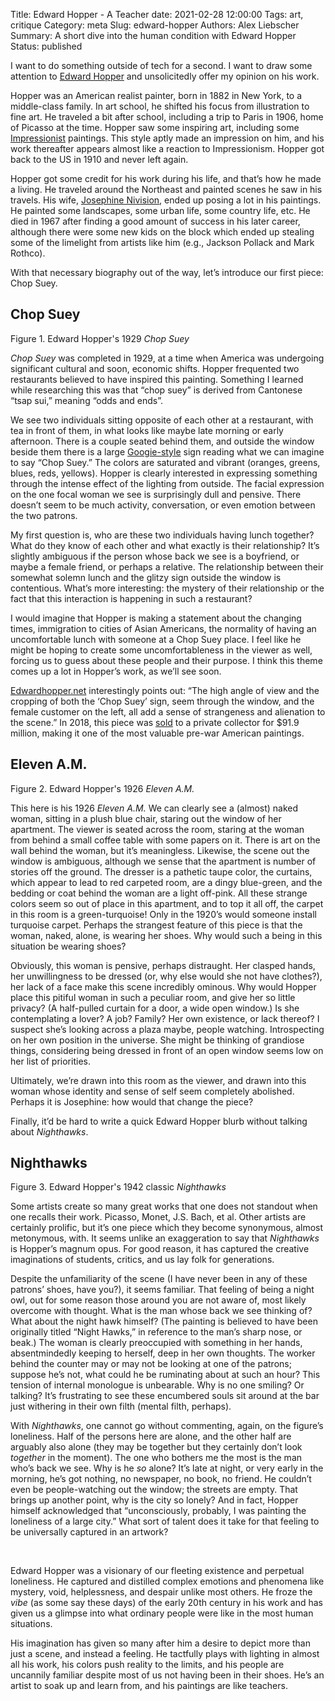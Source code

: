 Title: Edward Hopper - A Teacher
date: 2021-02-28 12:00:00
Tags: art, critique
Category: meta
Slug: edward-hopper
Authors: Alex Liebscher
Summary: A short dive into the human condition with Edward Hopper
Status: published

I want to do something outside of tech for a second. I want to draw some attention to [Edward Hopper](https://en.wikipedia.org/wiki/Edward_Hopper) and unsolicitedly offer my opinion on his work.

Hopper was an American realist painter, born in 1882 in New York, to a middle-class family. In art school, he shifted his focus from illustration to fine art. He traveled a bit after school, including a trip to Paris in 1906, home of Picasso at the time. Hopper saw some inspiring art, including some [Impressionist](https://en.wikipedia.org/wiki/Impressionism) paintings. This style aptly made an impression on him, and his work thereafter appears almost like a reaction to Impressionism. Hopper got back to the US in 1910 and never left again.

Hopper got some credit for his work during his life, and that’s how he made a living. He traveled around the Northeast and painted scenes he saw in his travels. His wife, [Josephine Nivision](https://en.wikipedia.org/wiki/Josephine_Hopper), ended up posing a lot in his paintings. He painted some landscapes, some urban life, some country life, etc. He died in 1967 after finding a good amount of success in his later career, although there were some new kids on the block which ended up stealing some of the limelight from artists like him (e.g., Jackson Pollack and Mark Rothco).

With that necessary biography out of the way, let’s introduce our first piece: Chop Suey.

## Chop Suey

<img class="uk-align-center" data-src="{static}/images/hopper-chop-suey.jpg" height="" width="80%" alt="" uk-img>
<div class="caption">
  Figure 1. Edward Hopper's 1929 <i>Chop Suey</i>
</div>

<i>Chop Suey</i> was completed in 1929, at a time when America was undergoing significant cultural and soon, economic shifts. Hopper frequented two restaurants believed to have inspired this painting. Something I learned while researching this was that “chop suey” is derived from Cantonese “tsap sui,” meaning “odds and ends”.

We see two individuals sitting opposite of each other at a restaurant, with tea in front of them, in what looks like maybe late morning or early afternoon. There is a couple seated behind them, and outside the window beside them there is a large [Googie-style](https://en.wikipedia.org/wiki/Googie_architecture) sign reading what we can imagine to say “Chop Suey.” The colors are saturated and vibrant (oranges, greens, blues, reds, yellows). Hopper is clearly interested in expressing something through the intense effect of the lighting from outside. The facial expression on the one focal woman we see is surprisingly dull and pensive. There doesn’t seem to be much activity, conversation, or even emotion between the two patrons.

My first question is, who are these two individuals having lunch together? What do they know of each other and what exactly is their relationship? It’s slightly ambiguous if the person whose back we see is a boyfriend, or maybe a female friend, or perhaps a relative. The relationship between their somewhat solemn lunch and the glitzy sign outside the window is contentious. What’s more interesting: the mystery of their relationship or the fact that this interaction is happening in such a restaurant?

I would imagine that Hopper is making a statement about the changing times, immigration to cities of Asian Americans, the normality of having an uncomfortable lunch with someone at a Chop Suey place. I feel like he might be hoping to create some uncomfortableness in the viewer as well, forcing us to guess about these people and their purpose. I think this theme comes up a lot in Hopper’s work, as we’ll see soon.

[Edwardhopper.net](https://www.edwardhopper.net/chop-suey.jsp) interestingly points out: “The high angle of view and the cropping of both the ‘Chop Suey’ sign, seem through the window, and the female customer on the left, all add a sense of strangeness and alienation to the scene.” In 2018, this piece was [sold](https://www.christies.com/features/Chop-Suey-by-Edward-Hopper-9407-3.aspx) to a private collector for $91.9 million, making it one of the most valuable pre-war American paintings.

## Eleven A.M.

<img class="uk-align-center" data-src="{static}/images/hopper-eleven-am.jpg" height="" width="80%" alt="" uk-img>
<div class="caption">
  Figure 2. Edward Hopper's 1926 <i>Eleven A.M.</i>
</div>

This here is his 1926 <i>Eleven A.M.</i> We can clearly see a (almost) naked woman, sitting in a plush blue chair, staring out the window of her apartment. The viewer is seated across the room, staring at the woman from behind a small coffee table with some papers on it. There is art on the wall behind the woman, but it’s meaningless. Likewise, the scene out the window is ambiguous, although we sense that the apartment is number of stories off the ground. The dresser is a pathetic taupe color, the curtains, which appear to lead to red carpeted room, are a dingy blue-green, and the bedding or coat behind the woman are a light off-pink. All these strange colors seem so out of place in this apartment, and to top it all off, the carpet in this room is a green-turquoise! Only in the 1920’s would someone install turquoise carpet. Perhaps the strangest feature of this piece is that the woman, naked, alone, is wearing her shoes. Why would such a being in this situation be wearing shoes?

Obviously, this woman is pensive, perhaps distraught. Her clasped hands, her unwillingness to be dressed (or, why else would she not have clothes?), her lack of a face make this scene incredibly ominous. Why would Hopper place this pitiful woman in such a peculiar room, and give her so little privacy? (A half-pulled curtain for a door, a wide open window.) Is she contemplating a lover? A job? Family? Her own existence, or lack thereof? I suspect she’s looking across a plaza maybe, people watching. Introspecting on her own position in the universe. She might be thinking of grandiose things, considering being dressed in front of an open window seems low on her list of priorities.

Ultimately, we’re drawn into this room as the viewer, and drawn into this woman whose identity and sense of self seem completely abolished. Perhaps it is Josephine: how would that change the piece?

Finally, it’d be hard to write a quick Edward Hopper blurb without talking about <i>Nighthawks</i>.

## Nighthawks

<img class="uk-align-center" data-src="{static}/images/hopper-nighthawks.jpg" height="" width="90%" alt="" uk-img>
<div class="caption">
  Figure 3. Edward Hopper's 1942 classic <i>Nighthawks</i>
</div>

Some artists create so many great works that one does not standout when one recalls their work. Picasso, Monet, J.S. Bach, et al. Other artists are certainly prolific, but it’s one piece which they become synonymous, almost metonymous, with. It seems unlike an exaggeration to say that <i>Nighthawks</i> is Hopper’s magnum opus. For good reason, it has captured the creative imaginations of students, critics, and us lay folk for generations.

Despite the unfamiliarity of the scene (I have never been in any of these patrons’ shoes, have you?), it seems familiar. That feeling of being a night owl, out for some reason those around you are not aware of, most likely overcome with thought. What is the man whose back we see thinking of? What about the night hawk himself? (The painting is believed to have been originally titled “Night Hawks,” in reference to the man’s sharp nose, or beak.) The woman is clearly preoccupied with something in her hands, absentmindedly keeping to herself, deep in her own thoughts. The worker behind the counter may or may not be looking at one of the patrons; suppose he’s not, what could he be ruminating about at such an hour? This tension of internal monologue is unbearable. Why is no one smiling? Or talking? It’s frustrating to see these encumbered souls sit around at the bar just withering in their own filth (mental filth, perhaps).

With <i>Nighthawks</i>, one cannot go without commenting, again, on the figure’s loneliness. Half of the persons here are alone, and the other half are arguably also alone (they may be together but they certainly don’t look *together* in the moment). The one who bothers me the most is the man who’s back we see. Why is he *so* alone? It’s late at night, or very early in the morning, he’s got nothing, no newspaper, no book, no friend. He couldn’t even be people-watching out the window; the streets are empty. That brings up another point, why is the city so lonely? And in fact, Hopper himself acknowledged that “unconsciously, probably, I was painting the loneliness of a large city.” What sort of talent does it take for that feeling to be universally captured in an artwork?

&nbsp;
&nbsp;

Edward Hopper was a visionary of our fleeting existence and perpetual loneliness. He captured and distilled complex emotions and phenomena like mystery, void, helplessness, and despair unlike most others. He froze the *vibe* (as some say these days) of the early 20th century in his work and has given us a glimpse into what ordinary people were like in the most human situations.

His imagination has given so many after him a desire to depict more than just a scene, and instead a feeling. He tactfully plays with lighting in almost all his work, his colors push reality to the limits, and his people are uncannily familiar despite most of us not having been in their shoes. He’s an artist to soak up and learn from, and his paintings are like teachers.
